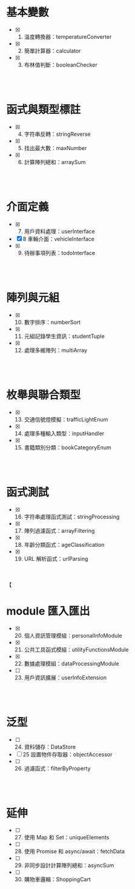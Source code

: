 # 基本變數

- [X] 1. 溫度轉換器：temperatureConverter
- [X] 2. 簡單計算器：calculator
- [X] 3. 布林值判斷：booleanChecker

<br /><br />

# 函式與類型標註
- [X] 4. 字符串反轉：stringReverse
- [X] 5. 找出最大數：maxNumber
- [X] 6. 計算陣列總和：arraySum

<br /><br />

# 介面定義
- [X] 7. 用戶資料處理：userInterface
- [X] 8 車輛介面：vehicleInterface
- [X] 9. 待辦事項列表：todoInterface

<br /><br />

# 陣列與元組
- [X] 10. 數字排序：numberSort
- [X] 11. 元組記錄學生資訊：studentTuple
- [X] 12. 處理多維陣列：multiArray

<br /><br />

# 枚舉與聯合類型
- [X] 13. 交通信號燈模擬：trafficLightEnum
- [X] 14. 處理多種輸入類型：inputHandler
- [X] 15. 書籍類別分類：bookCategoryEnum

<br /><br />

# 函式測試
- [X] 16. 字符串處理函式測試：stringProcessing
- [X] 17. 陣列過濾函式：arrayFiltering
- [X] 18. 年齡分類函式：ageClassification
- [X] 19. URL 解析函式：urlParsing

<br /><br />
【
# module 匯入匯出
- [X] 20. 個人資訊管理模組：personalInfoModule
- [X] 21. 公共工具函式模組：utilityFunctionsModule
- [X] 22. 數據處理模組：dataProcessingModule
- [ ] 23. 用戶資訊擴展：userInfoExtension

<br /><br />

# 泛型
- [ ] 24. 資料儲存：DataStore
- [ ] 25 設置物件存取器：objectAccessor
- [ ] 26. 過濾函式：filterByProperty

<br /><br />

# 延伸
- [ ] 27. 使用 Map 和 Set：uniqueElements
- [ ] 28. 使用 Promise 和 async/await：fetchData
- [ ] 29. 非同步設計計算陣列總和：asyncSum
- [ ] 30. 購物車邏輯：ShoppingCart